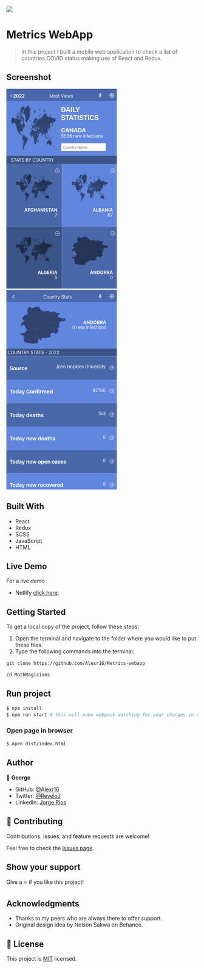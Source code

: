 ![](https://img.shields.io/badge/Microverse-blueviolet)

# Metrics WebApp

> In this project I built a mobile web application to check a list of countries COVID status making use of React and Redux.


## Screenshot

<img src="./App2.png">
<img src="./App1.png">

## Built With

- React
- Redux
- SCSS
- JavaScript
- HTML

## Live Demo

For a live demo
- Netlify [click here](https://alexr16-makes-great-sites.netlify.app/).

## Getting Started

To get a local copy of the project, follow these steps: 
1. Open the terminal and navigate to the folder where you would like to put these files.
2. Type the following commands into the terminal: 
 ```
 git clone https://github.com/Alexr16/Metrics-webapp
 ```
 ```
 cd MathMagicians
 ```
 
## Run project

```bash
$ npm install
$ npm run start # this will make webpack watching for your changes in code
```

### Open page in browser

```bash
$ open dist/index.html
```

## Author

👤 **George**

- GitHub: [@Alexr16](https://github.com/Alexr16)
- Twitter: [@ReveloJ](https://twitter.com/ReveloJ)
- LinkedIn: [Jorge Ríos](https://www.linkedin.com/in/jorgeriosr/)

## 🤝 Contributing

Contributions, issues, and feature requests are welcome!

Feel free to check the [issues page](https://github.com/Alexr16/Metrics-webapp/issues).

## Show your support

Give a ⭐️ if you like this project!

## Acknowledgments

- Thanks to my peers who are always there to offer support. 
- Original design idea by Nelson Sakwa on Behance.

## 📝 License

This project is [MIT](./LICENSE) licensed.

